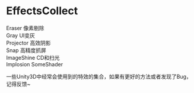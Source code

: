 # EffectsCollect
Eraser 像素剔除 </br>
Gray UI变灰 </br>
Projector 高效阴影 </br>
Snap 高精度抓屏 </br>
ImageShine CD和扫光 </br>
Implosion SomeShader </br>



一些Unity3D中经常会使用到的特效的集合，如果有更好的方法或者发现了Bug，记得反馈~ </br>
